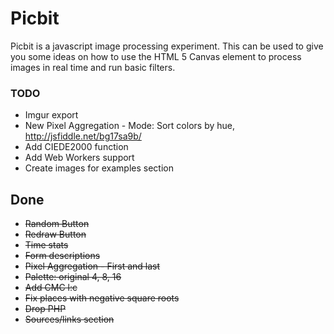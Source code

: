 # Picbit
Picbit is a javascript image processing experiment. This can be used to give you some ideas on how to use the HTML 5 Canvas element to process images in real time and run basic filters.

### TODO

- Imgur export
- New Pixel Aggregation - Mode: Sort colors by hue, http://jsfiddle.net/bg17sa9b/
- Add CIEDE2000 function
- Add Web Workers support
- Create images for examples section

## Done

- ~~Random Button~~
- ~~Redraw Button~~
- ~~Time stats~~
- ~~Form descriptions~~
- ~~Pixel Aggregation - First and last~~
- ~~Palette: original 4, 8, 16~~
- ~~Add CMC l:c~~
- ~~Fix places with negative square roots~~
- ~~Drop PHP~~
- ~~Sources/links section~~